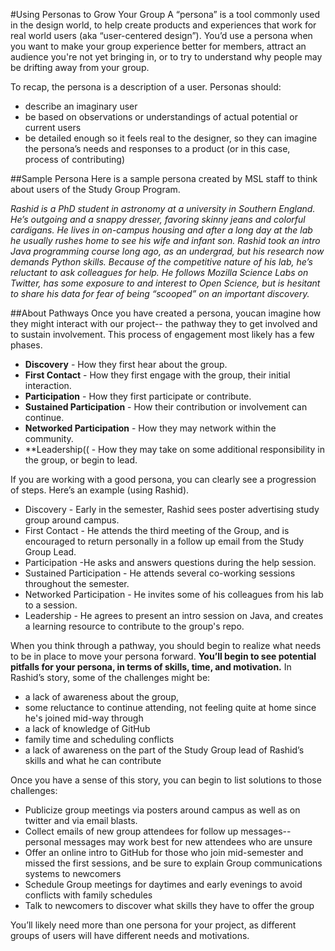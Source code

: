 #Using Personas to Grow Your Group
A “persona” is a tool commonly used in the design world, to help create products and experiences that work for real world users (aka “user-centered design”). You’d use a persona when you want to make your group experience better for members, attract an audience you're not yet bringing in, or to try to understand why people may be drifting away from your group.

To recap, the persona is a description of a user. Personas should:
* describe an imaginary user
* be based on observations or understandings of actual potential or current users
* be detailed enough so it feels real to the designer, so they can imagine the persona’s needs and responses to a product (or in this case, process of contributing)

##Sample Persona
Here is a sample persona created by MSL staff to think about users of the Study Group Program.

*Rashid is a PhD student in astronomy at a university in Southern England. He’s outgoing and a snappy dresser, favoring skinny jeans and colorful cardigans. He lives in on-campus housing and after a long day at the lab he usually rushes home to see his wife and infant son. Rashid took an intro Java programming course long ago, as an undergrad, but his research now demands Python skills. Because of the competitive nature of his lab, he’s reluctant to ask colleagues for help. He follows Mozilla Science Labs on Twitter, has some exposure to and interest to Open Science, but is hesitant to share his data for fear of being “scooped” on an important discovery.*


##About Pathways
Once you have created a persona, youcan imagine how they might interact with our project-- the pathway they to get involved and to sustain involvement. This process of engagement most likely has a few phases.

* **Discovery** - How they first hear about the group.
* **First Contact** - How they first engage with the group, their initial interaction.
* **Participation** - How they first participate or contribute.
* **Sustained Participation** - How their contribution or involvement can continue.
* **Networked Participation** - How they may network within the community.
* **Leadership(( - How they may take on some additional responsibility in the group, or begin to lead.

If you are working with a good persona, you can clearly see a progression of steps. Here’s an example (using Rashid).

* Discovery - Early in the semester, Rashid sees poster advertising study group around campus.
* First Contact - He attends the third meeting of the Group, and is encouraged to return personally in a follow up email from the Study Group Lead.
* Participation -He asks and answers questions during the help session.
* Sustained Participation - He attends several co-working sessions throughout the semester.
* Networked Participation - He invites some of his colleagues from his lab to a session.
* Leadership - He agrees to present an intro session on Java, and creates a learning resource to contribute to the group's repo.

When you think through a pathway, you should begin to realize what needs to be in place to move your persona forward. **You’ll begin to see potential pitfalls for your persona, in terms of skills, time, and motivation.** In Rashid’s story, some of the challenges might be: 

* a lack of awareness about the group, 
* some reluctance to continue attending, not feeling quite at home since he's joined mid-way through
* a lack of knowledge of GitHub
* family time and scheduling conflicts
* a lack of awareness on the part of the Study Group lead of Rashid’s skills and what he can contribute

Once you have a sense of this story, you can begin to list solutions to those challenges:

* Publicize group meetings via posters around campus as well as on twitter and via email blasts.
* Collect emails of new group attendees for follow up messages-- personal messages may work best for new attendees who are unsure
* Offer an online intro to GitHub for those who join mid-semester and missed the first sessions, and be sure to explain Group communications systems to newcomers
* Schedule Group meetings for daytimes and early evenings to avoid conflicts with family schedules
* Talk to newcomers to discover what skills they have to offer the group 

You’ll likely need more than one persona for your project, as different groups of users will have different needs and motivations.
